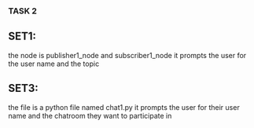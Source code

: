 ### TASK 2


## SET1:

the node is publisher1_node and subscriber1_node
it prompts the user for the user name and the topic 

## SET3:

the file is a python file named chat1.py
it prompts the user for their user name and the chatroom they want to participate in
